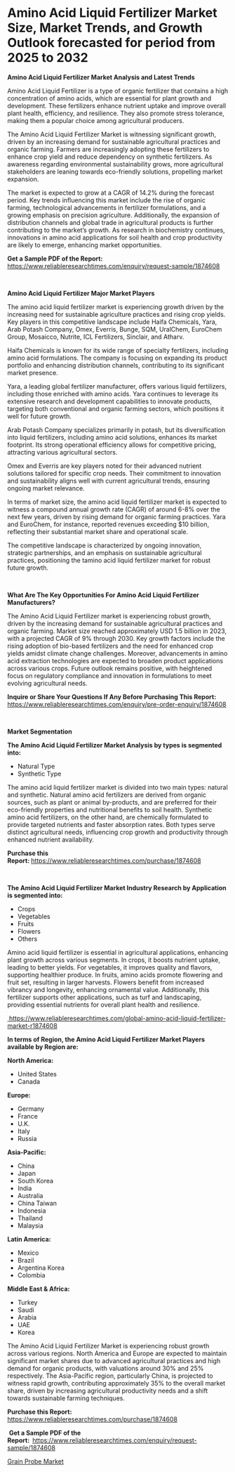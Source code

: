 <p><h1>Amino Acid Liquid Fertilizer Market Size, Market Trends, and Growth Outlook forecasted for period from 2025 to 2032</h1></p><p><strong>Amino Acid Liquid Fertilizer Market Analysis and Latest Trends</strong></p>
<p><p>Amino Acid Liquid Fertilizer is a type of organic fertilizer that contains a high concentration of amino acids, which are essential for plant growth and development. These fertilizers enhance nutrient uptake and improve overall plant health, efficiency, and resilience. They also promote stress tolerance, making them a popular choice among agricultural producers.</p><p>The Amino Acid Liquid Fertilizer Market is witnessing significant growth, driven by an increasing demand for sustainable agricultural practices and organic farming. Farmers are increasingly adopting these fertilizers to enhance crop yield and reduce dependency on synthetic fertilizers. As awareness regarding environmental sustainability grows, more agricultural stakeholders are leaning towards eco-friendly solutions, propelling market expansion.</p><p>The market is expected to grow at a CAGR of 14.2% during the forecast period. Key trends influencing this market include the rise of organic farming, technological advancements in fertilizer formulations, and a growing emphasis on precision agriculture. Additionally, the expansion of distribution channels and global trade in agricultural products is further contributing to the market’s growth. As research in biochemistry continues, innovations in amino acid applications for soil health and crop productivity are likely to emerge, enhancing market opportunities.</p></p>
<p><strong>Get a Sample PDF of the Report:&nbsp;</strong> <a href="https://www.reliableresearchtimes.com/enquiry/request-sample/1874608?utm_campaign=3297&utm_medium=2&utm_source=Github&utm_content=ia&utm_term=30032025&utm_id=amino-acid-liquid-fertilizer">https://www.reliableresearchtimes.com/enquiry/request-sample/1874608</a></p>
<p>&nbsp;</p>
<p><strong>Amino Acid Liquid Fertilizer Major Market Players</strong></p>
<p><p>The amino acid liquid fertilizer market is experiencing growth driven by the increasing need for sustainable agriculture practices and rising crop yields. Key players in this competitive landscape include Haifa Chemicals, Yara, Arab Potash Company, Omex, Everris, Bunge, SQM, UralChem, EuroChem Group, Mosaicco, Nutrite, ICL Fertilizers, Sinclair, and Atharv.</p><p>Haifa Chemicals is known for its wide range of specialty fertilizers, including amino acid formulations. The company is focusing on expanding its product portfolio and enhancing distribution channels, contributing to its significant market presence.</p><p>Yara, a leading global fertilizer manufacturer, offers various liquid fertilizers, including those enriched with amino acids. Yara continues to leverage its extensive research and development capabilities to innovate products, targeting both conventional and organic farming sectors, which positions it well for future growth.</p><p>Arab Potash Company specializes primarily in potash, but its diversification into liquid fertilizers, including amino acid solutions, enhances its market footprint. Its strong operational efficiency allows for competitive pricing, attracting various agricultural sectors.</p><p>Omex and Everris are key players noted for their advanced nutrient solutions tailored for specific crop needs. Their commitment to innovation and sustainability aligns well with current agricultural trends, ensuring ongoing market relevance.</p><p>In terms of market size, the amino acid liquid fertilizer market is expected to witness a compound annual growth rate (CAGR) of around 6-8% over the next few years, driven by rising demand for organic farming practices. Yara and EuroChem, for instance, reported revenues exceeding $10 billion, reflecting their substantial market share and operational scale.</p><p>The competitive landscape is characterized by ongoing innovation, strategic partnerships, and an emphasis on sustainable agricultural practices, positioning the tamino acid liquid fertilizer market for robust future growth.</p></p>
<p>&nbsp;</p>
<p><strong>What Are The Key Opportunities For Amino Acid Liquid Fertilizer Manufacturers?</strong></p>
<p><p>The Amino Acid Liquid Fertilizer market is experiencing robust growth, driven by the increasing demand for sustainable agricultural practices and organic farming. Market size reached approximately USD 1.5 billion in 2023, with a projected CAGR of 9% through 2030. Key growth factors include the rising adoption of bio-based fertilizers and the need for enhanced crop yields amidst climate change challenges. Moreover, advancements in amino acid extraction technologies are expected to broaden product applications across various crops. Future outlook remains positive, with heightened focus on regulatory compliance and innovation in formulations to meet evolving agricultural needs.</p></p>
<p><strong>Inquire or Share Your Questions If Any Before Purchasing This Report:</strong> <a href="https://www.reliableresearchtimes.com/enquiry/pre-order-enquiry/1874608?utm_campaign=3297&utm_medium=2&utm_source=Github&utm_content=ia&utm_term=30032025&utm_id=amino-acid-liquid-fertilizer">https://www.reliableresearchtimes.com/enquiry/pre-order-enquiry/1874608</a></p>
<p>&nbsp;</p>
<p><strong>Market Segmentation</strong></p>
<p><strong>The Amino Acid Liquid Fertilizer Market Analysis by types is segmented into:</strong></p>
<p><ul><li>Natural Type</li><li>Synthetic Type</li></ul></p>
<p><p>The amino acid liquid fertilizer market is divided into two main types: natural and synthetic. Natural amino acid fertilizers are derived from organic sources, such as plant or animal by-products, and are preferred for their eco-friendly properties and nutritional benefits to soil health. Synthetic amino acid fertilizers, on the other hand, are chemically formulated to provide targeted nutrients and faster absorption rates. Both types serve distinct agricultural needs, influencing crop growth and productivity through enhanced nutrient availability.</p></p>
<p><strong>Purchase this Report:&nbsp;</strong><a href="https://www.reliableresearchtimes.com/purchase/1874608?utm_campaign=3297&utm_medium=2&utm_source=Github&utm_content=ia&utm_term=30032025&utm_id=amino-acid-liquid-fertilizer">https://www.reliableresearchtimes.com/purchase/1874608</a></p>
<p>&nbsp;</p>
<p><strong>The Amino Acid Liquid Fertilizer Market Industry Research by Application is segmented into:</strong></p>
<p><ul><li>Crops</li><li>Vegetables</li><li>Fruits</li><li>Flowers</li><li>Others</li></ul></p>
<p><p>Amino acid liquid fertilizer is essential in agricultural applications, enhancing plant growth across various segments. In crops, it boosts nutrient uptake, leading to better yields. For vegetables, it improves quality and flavors, supporting healthier produce. In fruits, amino acids promote flowering and fruit set, resulting in larger harvests. Flowers benefit from increased vibrancy and longevity, enhancing ornamental value. Additionally, this fertilizer supports other applications, such as turf and landscaping, providing essential nutrients for overall plant health and resilience.</p></p>
<p><a href="https://www.reliableresearchtimes.com/global-amino-acid-liquid-fertilizer-market-r1874608?utm_campaign=3297&utm_medium=2&utm_source=Github&utm_content=ia&utm_term=30032025&utm_id=amino-acid-liquid-fertilizer">&nbsp;https://www.reliableresearchtimes.com/global-amino-acid-liquid-fertilizer-market-r1874608</a></p>
<p><strong>In terms of Region, the Amino Acid Liquid Fertilizer Market Players available by Region are:</strong></p>
<p>
    <p> <strong> North America: </strong>
        <ul>
            <li>United States</li>
            <li>Canada</li>
        </ul>
        </p> 
    <p> <strong> Europe: </strong>
        <ul>
            <li>Germany</li>
            <li>France</li>
            <li>U.K.</li>
            <li>Italy</li>
            <li>Russia</li>
        </ul>
        </p> 
    <p> <strong> Asia-Pacific: </strong>
        <ul>
            <li>China</li>
            <li>Japan</li>
            <li>South Korea</li>
            <li>India</li>
            <li>Australia</li>
            <li>China Taiwan</li>
            <li>Indonesia</li>
            <li>Thailand</li>
            <li>Malaysia</li>
        </ul>
        </p> 
    <p> <strong> Latin America: </strong>
        <ul>
            <li>Mexico</li>
            <li>Brazil</li>
            <li>Argentina Korea</li>
            <li>Colombia</li>
        </ul>
        </p> 
    <p> <strong> Middle East & Africa: </strong>
        <ul>
            <li>Turkey</li>
            <li>Saudi</li>
            <li>Arabia</li>
            <li>UAE</li>
            <li>Korea</li>
        </ul>
    </p>
    </p>
<p><p>The Amino Acid Liquid Fertilizer Market is experiencing robust growth across various regions. North America and Europe are expected to maintain significant market shares due to advanced agricultural practices and high demand for organic products, with valuations around 30% and 25% respectively. The Asia-Pacific region, particularly China, is projected to witness rapid growth, contributing approximately 35% to the overall market share, driven by increasing agricultural productivity needs and a shift towards sustainable farming techniques.</p></p>
<p><strong>Purchase this Report: </strong><a href="https://www.reliableresearchtimes.com/purchase/1874608?utm_campaign=3297&utm_medium=2&utm_source=Github&utm_content=ia&utm_term=30032025&utm_id=amino-acid-liquid-fertilizer">https://www.reliableresearchtimes.com/purchase/1874608</a></p>
<p>&nbsp;<strong>Get a Sample PDF of the Report:&nbsp;&nbsp;</strong><a href="https://www.reliableresearchtimes.com/enquiry/request-sample/1874608?utm_campaign=3297&utm_medium=2&utm_source=Github&utm_content=ia&utm_term=30032025&utm_id=amino-acid-liquid-fertilizer">https://www.reliableresearchtimes.com/enquiry/request-sample/1874608</a></p>
<p><strong></strong></p>
<p><p><a href="https://github.com/maseykokosq1/Market-Research-Report-List-1/blob/main/grain-probe-market.md?utm_campaign=3297&utm_medium=2&utm_source=Github&utm_content=ia&utm_term=30032025&utm_id=amino-acid-liquid-fertilizer">Grain Probe Market</a></p></p>